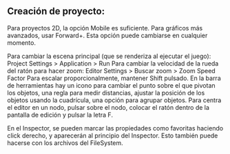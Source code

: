 ## Creación de proyecto:
Para proyectos 2D, la opción Mobile es suficiente. Para gráficos más avanzados, usar Forward+. Esta opción puede cambiarse en cualquier momento.

Para cambiar la escena principal (que se renderiza al ejecutar el juego): Project Settings > Application > Run
Para cambiar la velocidad de la rueda del ratón para hacer zoom: Editor Settings > Buscar zoom > Zoom Speed Factor
Para escalar proporcionalmente, mantener Shift pulsado.
En la barra de herramientas hay un icono para cambiar el punto sobre el que pivotan los objetos, una regla para medir distancias, ajustar la posición de los objetos
usando la cuadrícula, una opción para agrupar objetos.
Para centra el editor en un nodo, pulsar sobre el nodo, colocar el ratón dentro de la pantalla de edición y pulsar la letra F.

En el Inspector, se pueden marcar las propiedades como favoritas haciendo click derecho, y aparecerán al principio del Inspector. Esto también puede hacerse con 
los archivos del FileSystem.